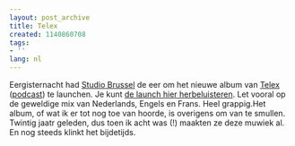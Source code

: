 ```yaml
---
layout: post_archive
title: Telex
created: 1140860708
tags:
- ''
lang: nl
---
```

Eergisternacht had [Studio Brussel](http://www.stubru.be/stubru_master/muziek/specials/telex_maw/index.html) de eer om het nieuwe album van [Telex](http://www.telex-music.com) ([podcast](http://www.telex-music.com/podcast/rss.xml)) te launchen. Je kunt [de launch hier herbeluisteren](http://download.streampower.be/vrt/stubru/41_nightlaunchtelex-hi.mp3). Let vooral op de geweldige mix van Nederlands, Engels en Frans. Heel grappig.Het album, of wat ik er tot nog toe van hoorde, is overigens om van te smullen. Twintig jaatr geleden, dus toen ik acht was (!) maakten ze deze muwiek al. En nog steeds klinkt het bijdetijds. 
